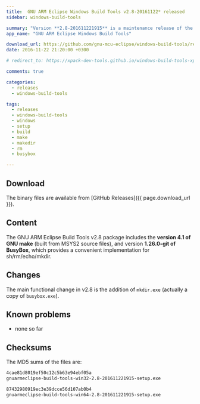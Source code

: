 ```yaml
---
title:  GNU ARM Eclipse Windows Build Tools v2.8-20161122* released
sidebar: windows-build-tools

summary: "Version **2.8-201611221915** is a maintenance release of the GNU ARM Eclipse Windows Build Tools."
app_name: "GNU ARM Eclipse Windows Build Tools"

download_url: https://github.com/gnu-mcu-eclipse/windows-build-tools/releases/tag/v2.8/
date: 2016-11-22 21:20:00 +0300

# redirect_to: https://xpack-dev-tools.github.io/windows-build-tools-xpack/blog/2016/11/22/windows-build-tools-v2-8-20161122-released/

comments: true

categories:
  - releases
  - windows-build-tools

tags:
  - releases
  - windows-build-tools
  - windows
  - setup
  - build
  - make
  - makedir
  - rm
  - busybox

---
```


## Download

The binary files are available from [GitHub Releases]({{ page.download_url }}).

## Content

The GNU ARM Eclipse Build Tools v2.8 package includes the **version 4.1 of GNU make** (built from MSYS2 source files), and version **1.26.0-git of BusyBox**, which provides a convenient implementation for sh/rm/echo/mkdir.

## Changes

The main functional change in v2.8 is the addition of `mkdir.exe` (actually a copy of `busybox.exe`).

## Known problems

* none so far

## Checksums

The MD5 sums of the files are:

```txt
4cae81d8019ef50c12c5b63e94ebf05a
gnuarmeclipse-build-tools-win32-2.8-201611221915-setup.exe

87432980919ec3e39dcce56d107ab0b4
gnuarmeclipse-build-tools-win64-2.8-201611221915-setup.exe
```
